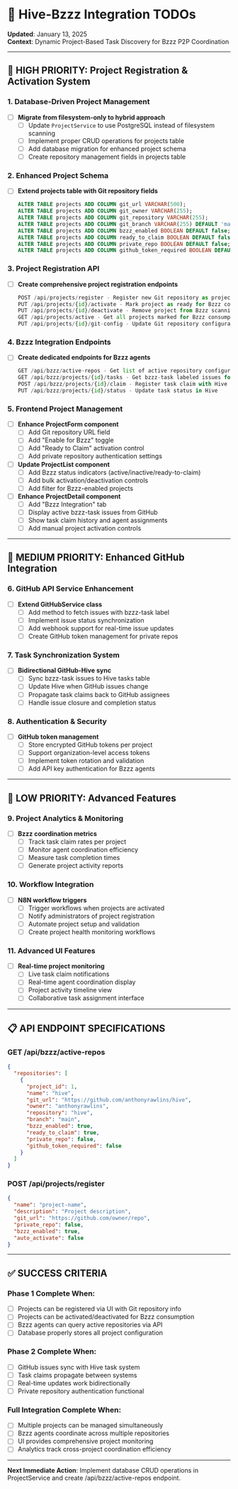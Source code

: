 # 🐝 Hive-Bzzz Integration TODOs

**Updated**: January 13, 2025  
**Context**: Dynamic Project-Based Task Discovery for Bzzz P2P Coordination

---

## 🎯 **HIGH PRIORITY: Project Registration & Activation System**

### **1. Database-Driven Project Management**
- [ ] **Migrate from filesystem-only to hybrid approach**
  - [ ] Update `ProjectService` to use PostgreSQL instead of filesystem scanning
  - [ ] Implement proper CRUD operations for projects table
  - [ ] Add database migration for enhanced project schema
  - [ ] Create repository management fields in projects table

### **2. Enhanced Project Schema**
- [ ] **Extend projects table with Git repository fields**
  ```sql
  ALTER TABLE projects ADD COLUMN git_url VARCHAR(500);
  ALTER TABLE projects ADD COLUMN git_owner VARCHAR(255);
  ALTER TABLE projects ADD COLUMN git_repository VARCHAR(255);
  ALTER TABLE projects ADD COLUMN git_branch VARCHAR(255) DEFAULT 'main';
  ALTER TABLE projects ADD COLUMN bzzz_enabled BOOLEAN DEFAULT false;
  ALTER TABLE projects ADD COLUMN ready_to_claim BOOLEAN DEFAULT false;
  ALTER TABLE projects ADD COLUMN private_repo BOOLEAN DEFAULT false;
  ALTER TABLE projects ADD COLUMN github_token_required BOOLEAN DEFAULT false;
  ```

### **3. Project Registration API**
- [ ] **Create comprehensive project registration endpoints**
  ```python
  POST /api/projects/register - Register new Git repository as project
  PUT /api/projects/{id}/activate - Mark project as ready for Bzzz consumption  
  PUT /api/projects/{id}/deactivate - Remove project from Bzzz scanning
  GET /api/projects/active - Get all projects marked for Bzzz consumption
  PUT /api/projects/{id}/git-config - Update Git repository configuration
  ```

### **4. Bzzz Integration Endpoints**
- [ ] **Create dedicated endpoints for Bzzz agents**
  ```python
  GET /api/bzzz/active-repos - Get list of active repository configurations
  GET /api/bzzz/projects/{id}/tasks - Get bzzz-task labeled issues for project
  POST /api/bzzz/projects/{id}/claim - Register task claim with Hive system
  PUT /api/bzzz/projects/{id}/status - Update task status in Hive
  ```

### **5. Frontend Project Management**
- [ ] **Enhance ProjectForm component**
  - [ ] Add Git repository URL field
  - [ ] Add "Enable for Bzzz" toggle
  - [ ] Add "Ready to Claim" activation control
  - [ ] Add private repository authentication settings

- [ ] **Update ProjectList component**
  - [ ] Add Bzzz status indicators (active/inactive/ready-to-claim)
  - [ ] Add bulk activation/deactivation controls
  - [ ] Add filter for Bzzz-enabled projects

- [ ] **Enhance ProjectDetail component**
  - [ ] Add "Bzzz Integration" tab
  - [ ] Display active bzzz-task issues from GitHub
  - [ ] Show task claim history and agent assignments
  - [ ] Add manual project activation controls

---

## 🔧 **MEDIUM PRIORITY: Enhanced GitHub Integration**

### **6. GitHub API Service Enhancement**
- [ ] **Extend GitHubService class**
  - [ ] Add method to fetch issues with bzzz-task label
  - [ ] Implement issue status synchronization
  - [ ] Add webhook support for real-time issue updates
  - [ ] Create GitHub token management for private repos

### **7. Task Synchronization System**
- [ ] **Bidirectional GitHub-Hive sync**
  - [ ] Sync bzzz-task issues to Hive tasks table
  - [ ] Update Hive when GitHub issues change
  - [ ] Propagate task claims back to GitHub assignees
  - [ ] Handle issue closure and completion status

### **8. Authentication & Security**
- [ ] **GitHub token management**
  - [ ] Store encrypted GitHub tokens per project
  - [ ] Support organization-level access tokens
  - [ ] Implement token rotation and validation
  - [ ] Add API key authentication for Bzzz agents

---

## 🚀 **LOW PRIORITY: Advanced Features**

### **9. Project Analytics & Monitoring**
- [ ] **Bzzz coordination metrics**
  - [ ] Track task claim rates per project
  - [ ] Monitor agent coordination efficiency
  - [ ] Measure task completion times
  - [ ] Generate project activity reports

### **10. Workflow Integration**
- [ ] **N8N workflow triggers**
  - [ ] Trigger workflows when projects are activated
  - [ ] Notify administrators of project registration
  - [ ] Automate project setup and validation
  - [ ] Create project health monitoring workflows

### **11. Advanced UI Features**
- [ ] **Real-time project monitoring**
  - [ ] Live task claim notifications
  - [ ] Real-time agent coordination display
  - [ ] Project activity timeline view
  - [ ] Collaborative task assignment interface

---

## 📋 **API ENDPOINT SPECIFICATIONS**

### **GET /api/bzzz/active-repos**
```json
{
  "repositories": [
    {
      "project_id": 1,
      "name": "hive",
      "git_url": "https://github.com/anthonyrawlins/hive",
      "owner": "anthonyrawlins",
      "repository": "hive",
      "branch": "main",
      "bzzz_enabled": true,
      "ready_to_claim": true,
      "private_repo": false,
      "github_token_required": false
    }
  ]
}
```

### **POST /api/projects/register**
```json
{
  "name": "project-name",
  "description": "Project description",
  "git_url": "https://github.com/owner/repo",
  "private_repo": false,
  "bzzz_enabled": true,
  "auto_activate": false
}
```

---

## ✅ **SUCCESS CRITERIA**

### **Phase 1 Complete When:**
- [ ] Projects can be registered via UI with Git repository info
- [ ] Projects can be activated/deactivated for Bzzz consumption
- [ ] Bzzz agents can query active repositories via API
- [ ] Database properly stores all project configuration

### **Phase 2 Complete When:**
- [ ] GitHub issues sync with Hive task system
- [ ] Task claims propagate between systems
- [ ] Real-time updates work bidirectionally
- [ ] Private repository authentication functional

### **Full Integration Complete When:**
- [ ] Multiple projects can be managed simultaneously
- [ ] Bzzz agents coordinate across multiple repositories
- [ ] UI provides comprehensive project monitoring
- [ ] Analytics track cross-project coordination efficiency

---

**Next Immediate Action**: Implement database CRUD operations in ProjectService and create /api/bzzz/active-repos endpoint.